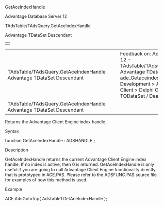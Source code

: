 GetAceIndexHandle




Advantage Database Server 12  

TAdsTable/TAdsQuery.GetAceIndexHandle

Advantage TDataSet Descendant

|  |
| --- |
|  |

|  |  |  |  |  |
| --- | --- | --- | --- | --- |
| TAdsTable/TAdsQuery.GetAceIndexHandle  Advantage TDataSet Descendant |  |  | Feedback on: Advantage Database Server 12 - TAdsTable/TAdsQuery.GetAceIndexHandle Advantage TDataSet Descendant ade\_Getaceindexhandle Advantage Web Development > Advantage Delphi OData Client > Delphi OData Components > TODataSet / Dear Support Staff, |  |
| TAdsTable/TAdsQuery.GetAceIndexHandle  Advantage TDataSet Descendant |  |  |  |  |

Returns the Advantage Client Engine index handle.

Syntax

function GetAceIndexHandle : ADSHANDLE ;

Description

GetAceIndexHandle returns the current Advantage Client Engine index handle. If no index is active, then 0 is returned. GetAceIndexHandle is only useful if you are going to call Advantage Client Engine functionality directly that is prototyped in ACE.PAS. Please refer to the ADSFUNC.PAS source file for examples of how this method is used.

Example

ACE.AdsGotoTop( AdsTable1.GetAceIndexHandle );